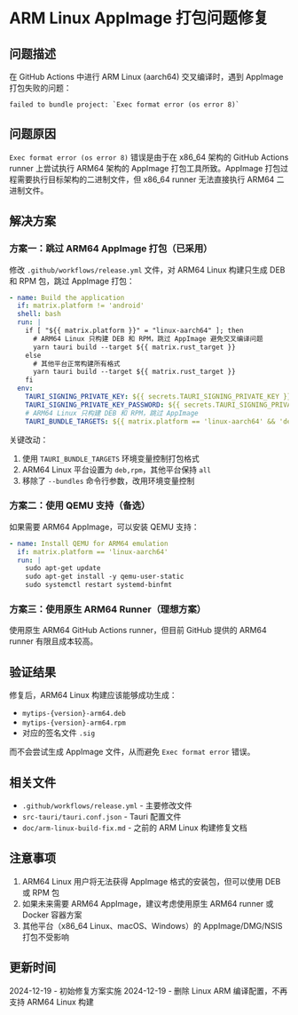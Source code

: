 # ARM Linux AppImage 打包问题修复

## 问题描述

在 GitHub Actions 中进行 ARM Linux (aarch64) 交叉编译时，遇到 AppImage 打包失败的问题：

```
failed to bundle project: `Exec format error (os error 8)`
```

## 问题原因

`Exec format error (os error 8)` 错误是由于在 x86_64 架构的 GitHub Actions runner 上尝试执行 ARM64 架构的 AppImage 打包工具所致。AppImage 打包过程需要执行目标架构的二进制文件，但 x86_64 runner 无法直接执行 ARM64 二进制文件。

## 解决方案

### 方案一：跳过 ARM64 AppImage 打包（已采用）

修改 `.github/workflows/release.yml` 文件，对 ARM64 Linux 构建只生成 DEB 和 RPM 包，跳过 AppImage 打包：

```yaml
- name: Build the application
  if: matrix.platform != 'android'
  shell: bash
  run: |
    if [ "${{ matrix.platform }}" = "linux-aarch64" ]; then
      # ARM64 Linux 只构建 DEB 和 RPM，跳过 AppImage 避免交叉编译问题
      yarn tauri build --target ${{ matrix.rust_target }}
    else
      # 其他平台正常构建所有格式
      yarn tauri build --target ${{ matrix.rust_target }}
    fi
  env:
    TAURI_SIGNING_PRIVATE_KEY: ${{ secrets.TAURI_SIGNING_PRIVATE_KEY }}
    TAURI_SIGNING_PRIVATE_KEY_PASSWORD: ${{ secrets.TAURI_SIGNING_PRIVATE_KEY_PASSWORD }}
    # ARM64 Linux 只构建 DEB 和 RPM，跳过 AppImage
    TAURI_BUNDLE_TARGETS: ${{ matrix.platform == 'linux-aarch64' && 'deb,rpm' || 'all' }}
```

关键改动：
1. 使用 `TAURI_BUNDLE_TARGETS` 环境变量控制打包格式
2. ARM64 Linux 平台设置为 `deb,rpm`，其他平台保持 `all`
3. 移除了 `--bundles` 命令行参数，改用环境变量控制

### 方案二：使用 QEMU 支持（备选）

如果需要 ARM64 AppImage，可以安装 QEMU 支持：

```yaml
- name: Install QEMU for ARM64 emulation
  if: matrix.platform == 'linux-aarch64'
  run: |
    sudo apt-get update
    sudo apt-get install -y qemu-user-static
    sudo systemctl restart systemd-binfmt
```

### 方案三：使用原生 ARM64 Runner（理想方案）

使用原生 ARM64 GitHub Actions runner，但目前 GitHub 提供的 ARM64 runner 有限且成本较高。

## 验证结果

修复后，ARM64 Linux 构建应该能够成功生成：
- `mytips-{version}-arm64.deb`
- `mytips-{version}-arm64.rpm`
- 对应的签名文件 `.sig`

而不会尝试生成 AppImage 文件，从而避免 `Exec format error` 错误。

## 相关文件

- `.github/workflows/release.yml` - 主要修改文件
- `src-tauri/tauri.conf.json` - Tauri 配置文件
- `doc/arm-linux-build-fix.md` - 之前的 ARM Linux 构建修复文档

## 注意事项

1. ARM64 Linux 用户将无法获得 AppImage 格式的安装包，但可以使用 DEB 或 RPM 包
2. 如果未来需要 ARM64 AppImage，建议考虑使用原生 ARM64 runner 或 Docker 容器方案
3. 其他平台（x86_64 Linux、macOS、Windows）的 AppImage/DMG/NSIS 打包不受影响

## 更新时间

2024-12-19 - 初始修复方案实施
2024-12-19 - 删除 Linux ARM 编译配置，不再支持 ARM64 Linux 构建